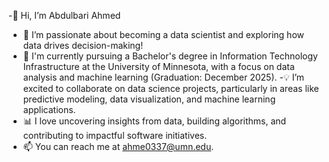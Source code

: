 -👋 Hi, I’m Abdulbari Ahmed
- 👀 I’m passionate about becoming a data scientist and exploring how data drives decision-making!
- 🌱 I'm currently pursuing a Bachelor's degree in Information Technology Infrastructure at the University of Minnesota, with a focus on data analysis and machine learning (Graduation: December 2025).
-💡 I’m excited to collaborate on data science projects, particularly in areas like predictive modeling, data visualization, and machine learning applications.
- 📊 I love uncovering insights from data, building algorithms, and contributing to impactful software initiatives.
- 📫 You can reach me at ahme0337@umn.edu.
